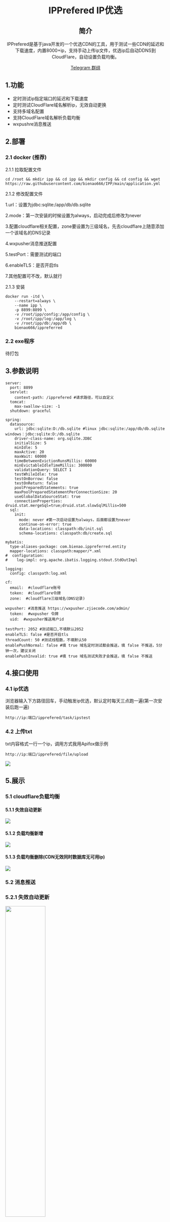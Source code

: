<div align="center">

# IPPrefered IP优选

## 简介
IPPrefered是基于java开发的一个优选CDN的工具，用于测试一些CDN的延迟和下载速度，内置8000+ip，支持手动上传ip文件，优选ip后自动DDNS到CloudFlare，自动设置负载均衡。

[Telegram 群组](https://t.me/bienao_airport)
</div>

## 1.功能
* 定时测试ip指定端口的延迟和下载速度
* 定时测试CloudFlare域名解析ip，无效自动更换
* 支持多域名配置
* 支持CloudFlare域名解析负载均衡
* wxpushre消息推送

## 2.部署

###  2.1 docker (推荐)
2.1.1 拉取配置文件
```
cd /root && mkdir ipp && cd ipp && mkdir config && cd config && wget https://raw.githubusercontent.com/bienao666/IPP/main/application.yml
```
2.1.2 修改配置文件
 
 1.url：设置为jdbc:sqlite:/app/db/db.sqlite

 2.mode：第一次安装的时候设置为always，启动完成后修改为never

 3.配置cloudflare相关配置，zone要设置为三级域名，先去cloudflare上随意添加一个该域名的DNS记录

 4.wxpusher消息推送配置

 5.testPort：需要测试的端口

 6.enableTLS：是否开启tls

 7.其他配置可不改，默认就行


2.1.3 安装
```
docker run -itd \
	--restart=always \
	--name ipp \
	-p 8899:8899 \
	-v /root/ipp/config:/app/config \
	-v /root/ipp/log:/app/log \
	-v /root/ipp/db:/app/db \
	bienao666/ippreferred
```

### 2.2 exe程序
待打包

## 3.参数说明
```
server:
  port: 8899
  servlet:
    context-path: /ipprefered #请求路径，可以自定义
  tomcat:
    max-swallow-size: -1
  shutdown: graceful

spring:
  datasource:
    url: jdbc:sqlite:D:/db.sqlite #linux jdbc:sqlite:/app/db/db.sqlite  windows：jdbc:sqlite:D:/db.sqlite
    driver-class-name: org.sqlite.JDBC
    initialSize: 5
    minIdle: 5
    maxActive: 20
    maxWait: 60000
    timeBetweenEvictionRunsMillis: 60000
    minEvictableIdleTimeMillis: 300000
    validationQuery: SELECT 1
    testWhileIdle: true
    testOnBorrow: false
    testOnReturn: false
    poolPreparedStatements: true
    maxPoolPreparedStatementPerConnectionSize: 20
    useGlobalDataSourceStat: true
    connectionProperties: druid.stat.mergeSql=true;druid.stat.slowSqlMillis=500
  sql:
    init:
      mode: never #第一次启动设置为always，后面都设置为never
      continue-on-error: true
      data-locations: classpath:db/init.sql
      schema-locations: classpath:db/create.sql

mybatis:
  type-aliases-package: com.bienao.ippreferred.entity
  mapper-locations: classpath:mapper/*.xml
#  configuration:
#    log-impl: org.apache.ibatis.logging.stdout.StdOutImpl

logging:
  config: classpath:log.xml

cf:
  email:  #cloudflare账号
  token:  #cloudflare令牌
  zone:  #cloudflare三级域名(DNS记录)

wxpusher: #消息推送 https://wxpusher.zjiecode.com/admin/
  token:  #wxpusher 令牌
  uid:  #wxpusher推送用户id

testPort: 2052 #测试端口,不填默认2052
enableTLS: false #是否开启tls
threadCount: 50 #测试线程数，不填默认50
enablePushNormal: false #填 true 域名定时测试都会推送，填 false 不推送，5分钟一次，建议关闭
enablePushInvalid: true #填 true 域名测试失败才会推送，填 false 不推送
```
## 4.接口使用

### 4.1 ip优选
浏览器输入下方路径回车，手动触发ip优选，默认定时每天三点跑一遍(第一次安装后跑一遍)
```
http://ip:端口/ipprefered/task/ipstest
```

### 4.2 上传txt
txt内容格式一行一个ip，调用方式我用Apifox做示例

```
http://ip:端口/ipprefered/file/upload
```

<img src="https://pic.sl.al/gdrive/pic/2023-06-17/648dd275aa7e5.png">

## 5.展示

### 5.1 cloudflare负载均衡

#### 5.1.1 失效自动更新

<img src="https://pic.sl.al/gdrive/pic/2023-06-18/648f0d2658929.png">

#### 5.1.2 负载均衡新增

<img src="https://pic.sl.al/gdrive/pic/2023-06-18/648f0d278f7e7.png">

#### 5.1.3 负载均衡删除(CDN无效同时数据库无可用ip)

<img src="https://pic.sl.al/gdrive/pic/2023-06-18/648f14cd8c450.png">

### 5.2 消息推送

### 5.2.1 失效自动更新

<img width="50%" src="https://pic.sl.al/gdrive/pic/2023-06-18/648f1584001b5.jpg">

### 5.2.2 负载均衡新增



### 5.2.3 负载均衡删除(CDN无效同时数据库无可用ip)

<img width="50%" src="https://pic.sl.al/gdrive/pic/2023-06-18/648f1581def97.jpg">

## 6.常见问题

